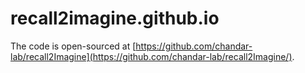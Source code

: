 # recall2imagine.github.io

The code is open-sourced at [https://github.com/chandar-lab/recall2Imagine](https://github.com/chandar-lab/recall2Imagine/).
